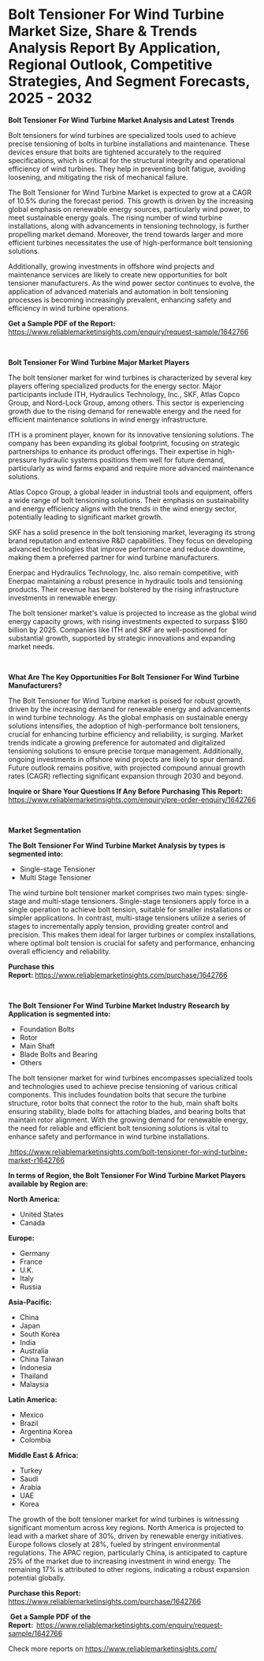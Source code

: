 <p><h1>Bolt Tensioner For Wind Turbine Market Size, Share & Trends Analysis Report By Application, Regional Outlook, Competitive Strategies, And Segment Forecasts, 2025 - 2032</h1></p><p><strong>Bolt Tensioner For Wind Turbine Market Analysis and Latest Trends</strong></p>
<p><p>Bolt tensioners for wind turbines are specialized tools used to achieve precise tensioning of bolts in turbine installations and maintenance. These devices ensure that bolts are tightened accurately to the required specifications, which is critical for the structural integrity and operational efficiency of wind turbines. They help in preventing bolt fatigue, avoiding loosening, and mitigating the risk of mechanical failure.</p><p>The Bolt Tensioner for Wind Turbine Market is expected to grow at a CAGR of 10.5% during the forecast period. This growth is driven by the increasing global emphasis on renewable energy sources, particularly wind power, to meet sustainable energy goals. The rising number of wind turbine installations, along with advancements in tensioning technology, is further propelling market demand. Moreover, the trend towards larger and more efficient turbines necessitates the use of high-performance bolt tensioning solutions.</p><p>Additionally, growing investments in offshore wind projects and maintenance services are likely to create new opportunities for bolt tensioner manufacturers. As the wind power sector continues to evolve, the application of advanced materials and automation in bolt tensioning processes is becoming increasingly prevalent, enhancing safety and efficiency in wind turbine operations.</p></p>
<p><strong>Get a Sample PDF of the Report:&nbsp;</strong> <a href="https://www.reliablemarketinsights.com/enquiry/request-sample/1642766?utm_campaign=1938&utm_medium=2&utm_source=Github&utm_content=ia&utm_term=12012025&utm_id=bolt-tensioner-for-wind-turbine">https://www.reliablemarketinsights.com/enquiry/request-sample/1642766</a></p>
<p>&nbsp;</p>
<p><strong>Bolt Tensioner For Wind Turbine Major Market Players</strong></p>
<p><p>The bolt tensioner market for wind turbines is characterized by several key players offering specialized products for the energy sector. Major participants include ITH, Hydraulics Technology, Inc., SKF, Atlas Copco Group, and Nord-Lock Group, among others. This sector is experiencing growth due to the rising demand for renewable energy and the need for efficient maintenance solutions in wind energy infrastructure.</p><p>ITH is a prominent player, known for its innovative tensioning solutions. The company has been expanding its global footprint, focusing on strategic partnerships to enhance its product offerings. Their expertise in high-pressure hydraulic systems positions them well for future demand, particularly as wind farms expand and require more advanced maintenance solutions.</p><p>Atlas Copco Group, a global leader in industrial tools and equipment, offers a wide range of bolt tensioning solutions. Their emphasis on sustainability and energy efficiency aligns with the trends in the wind energy sector, potentially leading to significant market growth.</p><p>SKF has a solid presence in the bolt tensioning market, leveraging its strong brand reputation and extensive R&D capabilities. They focus on developing advanced technologies that improve performance and reduce downtime, making them a preferred partner for wind turbine manufacturers.</p><p>Enerpac and Hydraulics Technology, Inc. also remain competitive, with Enerpac maintaining a robust presence in hydraulic tools and tensioning products. Their revenue has been bolstered by the rising infrastructure investments in renewable energy.</p><p>The bolt tensioner market's value is projected to increase as the global wind energy capacity grows, with rising investments expected to surpass $160 billion by 2025. Companies like ITH and SKF are well-positioned for substantial growth, supported by strategic innovations and expanding market needs.</p></p>
<p>&nbsp;</p>
<p><strong>What Are The Key Opportunities For Bolt Tensioner For Wind Turbine Manufacturers?</strong></p>
<p><p>The Bolt Tensioner for Wind Turbine market is poised for robust growth, driven by the increasing demand for renewable energy and advancements in wind turbine technology. As the global emphasis on sustainable energy solutions intensifies, the adoption of high-performance bolt tensioners, crucial for enhancing turbine efficiency and reliability, is surging. Market trends indicate a growing preference for automated and digitalized tensioning solutions to ensure precise torque management. Additionally, ongoing investments in offshore wind projects are likely to spur demand. Future outlook remains positive, with projected compound annual growth rates (CAGR) reflecting significant expansion through 2030 and beyond.</p></p>
<p><strong>Inquire or Share Your Questions If Any Before Purchasing This Report:</strong> <a href="https://www.reliablemarketinsights.com/enquiry/pre-order-enquiry/1642766?utm_campaign=1938&utm_medium=2&utm_source=Github&utm_content=ia&utm_term=12012025&utm_id=bolt-tensioner-for-wind-turbine">https://www.reliablemarketinsights.com/enquiry/pre-order-enquiry/1642766</a></p>
<p>&nbsp;</p>
<p><strong>Market Segmentation</strong></p>
<p><strong>The Bolt Tensioner For Wind Turbine Market Analysis by types is segmented into:</strong></p>
<p><ul><li>Single-stage Tensioner</li><li>Multi Stage Tensioner</li></ul></p>
<p><p>The wind turbine bolt tensioner market comprises two main types: single-stage and multi-stage tensioners. Single-stage tensioners apply force in a single operation to achieve bolt tension, suitable for smaller installations or simpler applications. In contrast, multi-stage tensioners utilize a series of stages to incrementally apply tension, providing greater control and precision. This makes them ideal for larger turbines or complex installations, where optimal bolt tension is crucial for safety and performance, enhancing overall efficiency and reliability.</p></p>
<p><strong>Purchase this Report:&nbsp;</strong><a href="https://www.reliablemarketinsights.com/purchase/1642766?utm_campaign=1938&utm_medium=2&utm_source=Github&utm_content=ia&utm_term=12012025&utm_id=bolt-tensioner-for-wind-turbine">https://www.reliablemarketinsights.com/purchase/1642766</a></p>
<p>&nbsp;</p>
<p><strong>The Bolt Tensioner For Wind Turbine Market Industry Research by Application is segmented into:</strong></p>
<p><ul><li>Foundation Bolts</li><li>Rotor</li><li>Main Shaft</li><li>Blade Bolts and Bearing</li><li>Others</li></ul></p>
<p><p>The bolt tensioner market for wind turbines encompasses specialized tools and technologies used to achieve precise tensioning of various critical components. This includes foundation bolts that secure the turbine structure, rotor bolts that connect the rotor to the hub, main shaft bolts ensuring stability, blade bolts for attaching blades, and bearing bolts that maintain rotor alignment. With the growing demand for renewable energy, the need for reliable and efficient bolt tensioning solutions is vital to enhance safety and performance in wind turbine installations.</p></p>
<p><a href="https://www.reliablemarketinsights.com/bolt-tensioner-for-wind-turbine-market-r1642766?utm_campaign=1938&utm_medium=2&utm_source=Github&utm_content=ia&utm_term=12012025&utm_id=bolt-tensioner-for-wind-turbine">&nbsp;https://www.reliablemarketinsights.com/bolt-tensioner-for-wind-turbine-market-r1642766</a></p>
<p><strong>In terms of Region, the Bolt Tensioner For Wind Turbine Market Players available by Region are:</strong></p>
<p>
    <p> <strong> North America: </strong>
        <ul>
            <li>United States</li>
            <li>Canada</li>
        </ul>
        </p> 
    <p> <strong> Europe: </strong>
        <ul>
            <li>Germany</li>
            <li>France</li>
            <li>U.K.</li>
            <li>Italy</li>
            <li>Russia</li>
        </ul>
        </p> 
    <p> <strong> Asia-Pacific: </strong>
        <ul>
            <li>China</li>
            <li>Japan</li>
            <li>South Korea</li>
            <li>India</li>
            <li>Australia</li>
            <li>China Taiwan</li>
            <li>Indonesia</li>
            <li>Thailand</li>
            <li>Malaysia</li>
        </ul>
        </p> 
    <p> <strong> Latin America: </strong>
        <ul>
            <li>Mexico</li>
            <li>Brazil</li>
            <li>Argentina Korea</li>
            <li>Colombia</li>
        </ul>
        </p> 
    <p> <strong> Middle East & Africa: </strong>
        <ul>
            <li>Turkey</li>
            <li>Saudi</li>
            <li>Arabia</li>
            <li>UAE</li>
            <li>Korea</li>
        </ul>
    </p>
    </p>
<p><p>The growth of the bolt tensioner market for wind turbines is witnessing significant momentum across key regions. North America is projected to lead with a market share of 30%, driven by renewable energy initiatives. Europe follows closely at 28%, fueled by stringent environmental regulations. The APAC region, particularly China, is anticipated to capture 25% of the market due to increasing investment in wind energy. The remaining 17% is attributed to other regions, indicating a robust expansion potential globally.</p></p>
<p><strong>Purchase this Report: </strong><a href="https://www.reliablemarketinsights.com/purchase/1642766?utm_campaign=1938&utm_medium=2&utm_source=Github&utm_content=ia&utm_term=12012025&utm_id=bolt-tensioner-for-wind-turbine">https://www.reliablemarketinsights.com/purchase/1642766</a></p>
<p>&nbsp;<strong>Get a Sample PDF of the Report:&nbsp;&nbsp;</strong><a href="https://www.reliablemarketinsights.com/enquiry/request-sample/1642766?utm_campaign=1938&utm_medium=2&utm_source=Github&utm_content=ia&utm_term=12012025&utm_id=bolt-tensioner-for-wind-turbine">https://www.reliablemarketinsights.com/enquiry/request-sample/1642766</a></p>
<p><strong></strong></p>
<p>Check more reports on <a href="https://www.reliablemarketinsights.com/?utm_campaign=1938&utm_medium=2&utm_source=Github&utm_content=ia&utm_term=12012025&utm_id=bolt-tensioner-for-wind-turbine">https://www.reliablemarketinsights.com/</a></p>